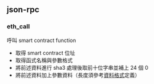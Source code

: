 ## json-rpc ##
### eth_call ###
呼叫 smart contract function

- 取得 smart contract 位址
- 取得函式名稱與參數格式
- 將前述資料進行 sha3 處理後取前十位字串並補上 24 個 0
- 將前述資料加上參數資料（長度須參考[資料格式](http://solidity.readthedocs.io/en/develop/types.html)定義）
